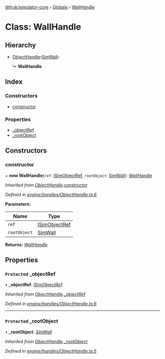 [@fruk/simulator-core](../README.md) › [Globals](../globals.md) › [WallHandle](wallhandle.md)

# Class: WallHandle

## Hierarchy

* [ObjectHandle](objecthandle.md)‹[SimWall](simwall.md)›

  ↳ **WallHandle**

## Index

### Constructors

* [constructor](wallhandle.md#constructor)

### Properties

* [_objectRef](wallhandle.md#protected-_objectref)
* [_rootObject](wallhandle.md#protected-_rootobject)

## Constructors

###  constructor

\+ **new WallHandle**(`ref`: [ISimObjectRef](../interfaces/isimobjectref.md), `rootObject`: [SimWall](simwall.md)): *[WallHandle](wallhandle.md)*

*Inherited from [ObjectHandle](objecthandle.md).[constructor](objecthandle.md#constructor)*

*Defined in [engine/handles/ObjectHandle.ts:6](https://github.com/zhiquanyeo/SimulatorCore/blob/f1bf202/src/engine/handles/ObjectHandle.ts#L6)*

**Parameters:**

Name | Type |
------ | ------ |
`ref` | [ISimObjectRef](../interfaces/isimobjectref.md) |
`rootObject` | [SimWall](simwall.md) |

**Returns:** *[WallHandle](wallhandle.md)*

## Properties

### `Protected` _objectRef

• **_objectRef**: *[ISimObjectRef](../interfaces/isimobjectref.md)*

*Inherited from [ObjectHandle](objecthandle.md).[_objectRef](objecthandle.md#protected-_objectref)*

*Defined in [engine/handles/ObjectHandle.ts:6](https://github.com/zhiquanyeo/SimulatorCore/blob/f1bf202/src/engine/handles/ObjectHandle.ts#L6)*

___

### `Protected` _rootObject

• **_rootObject**: *[SimWall](simwall.md)*

*Inherited from [ObjectHandle](objecthandle.md).[_rootObject](objecthandle.md#protected-_rootobject)*

*Defined in [engine/handles/ObjectHandle.ts:5](https://github.com/zhiquanyeo/SimulatorCore/blob/f1bf202/src/engine/handles/ObjectHandle.ts#L5)*

